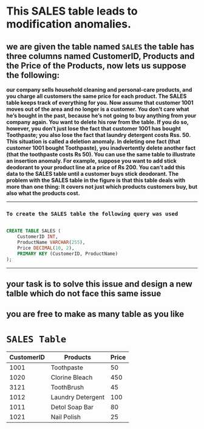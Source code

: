 # This SALES table leads to modification anomalies.

## **we are given the table named `SALES` the table has three columns named CustomerID, Products and the Price of the Products, now lets us suppose the following:**

**our company sells household cleaning and
personal-care products, and you charge all customers the same price for
each product. The SALES table keeps track of everything for you. Now
assume that customer 1001 moves out of the area and no longer is a
customer. You don’t care what he’s bought in the past, because he’s not
going to buy anything from your company again. You want to delete his
row from the table. If you do so, however, you don’t just lose the fact
that customer 1001 has bought  Toothpaste; you also lose the fact
that laundry detergent costs Rss. 50. This situation is called a deletion
anomaly. In deleting one fact (that customer 1001 bought Toothpaste), you inadvertently delete another fact (that the toothpaste
costs Rs 50).
You can use the same table to illustrate an insertion anomaly. For
example, suppose you want to add stick deodorant to your product line
at a price of Rs 200. You can’t add this data to the SALES table until a
customer buys stick deodorant.
The problem with the SALES table in the figure is that this table deals
with more than one thing: It covers not just which products customers
buy, but also what the products cost.**

---

### **`To create the SALES table the following query was used`**
```sql

CREATE TABLE SALES (
    CustomerID INT,
    ProductName VARCHAR(255),
    Price DECIMAL(10, 2),
    PRIMARY KEY (CustomerID, ProductName)
);

```

---
## **your task is to solve this issue and design a new talble which do not face this same issue**
## **you are free to make as many table as you like**

#  **`SALES Table`**

| CustomerID | Products | Price |
|----------|----------|----------|
| 1001 | Toothpaste | 50 |
| 1020 | Clorine Bleach | 450 |
| 3121 | ToothBrush | 45 |
| 1012 | Laundry Detergent | 100 |
| 1011 | Detol Soap Bar | 80 |
| 1021 | Nail Polish | 25 |



